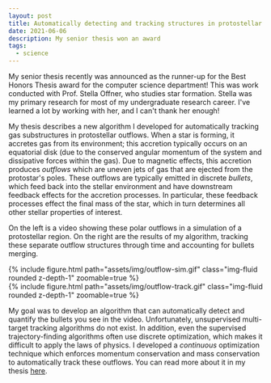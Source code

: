 ```yaml
---
layout: post
title: Automatically detecting and tracking structures in protostellar outflows
date: 2021-06-06
description: My senior thesis won an award
tags:
  - science
---
```


My senior thesis recently was announced as the runner-up for the Best Honors Thesis award for the computer science department! This was work conducted with Prof. Stella Offner, who studies star formation. Stella was my primary research for most of my undergraduate research career. I've learned a lot by working with her, and I can't thank her enough!

My thesis describes a new algorithm I developed for automatically tracking gas substructures in protostellar outflows. When a star is forming, it accretes gas from its environment; this accretion typically occurs on an equatorial disk (due to the conserved angular momentum of the system and dissipative forces within the gas). Due to magnetic effects, this accretion produces *outflows* which are uneven jets of gas that are ejected from the protostar's poles. These outflows are typically emitted in discrete *bullets*, which feed back into the stellar environment and have downstream feedback effects for the accretion processes. In particular, these feedback processes effect the final mass of the star, which in turn determines all other stellar properties of interest.

On the left is a video showing these polar outflows in a simulation of a protostellar region. On the right are the results of my algorithm, tracking these separate outflow structures through time and accounting for bullets merging.

<div class="row mt-3">
    <div class="col-sm mt-3 mt-md-0">
        {% include figure.html path="assets/img/outflow-sim.gif" class="img-fluid rounded z-depth-1" zoomable=true %}
    </div>
    <div class="col-sm mt-3 mt-md-0">
        {% include figure.html path="assets/img/outflow-track.gif" class="img-fluid rounded z-depth-1" zoomable=true %}
    </div>
</div>

My goal was to develop an algorithm that can automatically detect and quantify the bullets you see in the video. Unfortunately, unsupervised multi-target tracking algorithms do not exist. In addition, even the supervised trajectory-finding algorithms often use discrete optimization, which makes it difficult to apply the laws of physics. I developed a *continuous* optimization technique which enforces momentum conservation and mass conservation to automatically track these outflows. You can read more about it in my thesis [here](/assets/pdf/undergrad-thesis.pdf).